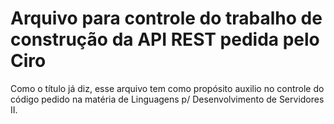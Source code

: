 # Arquivo para controle do trabalho de construção da API REST pedida pelo Ciro

Como o título já diz, esse arquivo tem como propósito auxilio no controle do 
código pedido na matéria de Linguagens p/ Desenvolvimento de Servidores II.